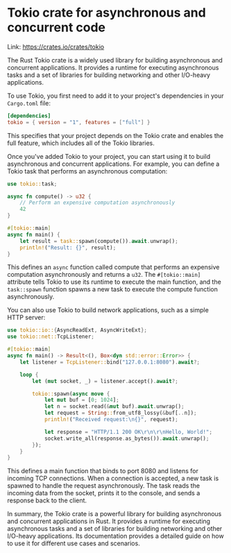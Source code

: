 # Tokio crate for asynchronous and concurrent code

Link: <https://crates.io/crates/tokio>

The Rust Tokio crate is a widely used library for building asynchronous and concurrent applications. It provides a runtime for executing asynchronous tasks and a set of libraries for building networking and other I/O-heavy applications.

To use Tokio, you first need to add it to your project's dependencies in your `Cargo.toml` file:

```toml
[dependencies]
tokio = { version = "1", features = ["full"] }
```

This specifies that your project depends on the Tokio crate and enables the full feature, which includes all of the Tokio libraries.

Once you've added Tokio to your project, you can start using it to build asynchronous and concurrent applications. For example, you can define a Tokio task that performs an asynchronous computation:

```rust
use tokio::task;

async fn compute() -> u32 {
    // Perform an expensive computation asynchronously
    42
}

#[tokio::main]
async fn main() {
    let result = task::spawn(compute()).await.unwrap();
    println!("Result: {}", result);
}
```

This defines an `async` function called compute that performs an expensive computation asynchronously and returns a `u32`. The `#[tokio::main]` attribute tells Tokio to use its runtime to execute the main function, and the `task::spawn` function spawns a new task to execute the compute function asynchronously.

You can also use Tokio to build network applications, such as a simple HTTP server:

```rust
use tokio::io::{AsyncReadExt, AsyncWriteExt};
use tokio::net::TcpListener;

#[tokio::main]
async fn main() -> Result<(), Box<dyn std::error::Error>> {
    let listener = TcpListener::bind("127.0.0.1:8080").await?;

    loop {
        let (mut socket, _) = listener.accept().await?;

        tokio::spawn(async move {
            let mut buf = [0; 1024];
            let n = socket.read(&mut buf).await.unwrap();
            let request = String::from_utf8_lossy(&buf[..n]);
            println!("Received request:\n{}", request);

            let response = "HTTP/1.1 200 OK\r\n\r\nHello, World!";
            socket.write_all(response.as_bytes()).await.unwrap();
        });
    }
}
```

This defines a main function that binds to port 8080 and listens for incoming TCP connections. When a connection is accepted, a new task is spawned to handle the request asynchronously. The task reads the incoming data from the socket, prints it to the console, and sends a response back to the client.

In summary, the Tokio crate is a powerful library for building asynchronous and concurrent applications in Rust. It provides a runtime for executing asynchronous tasks and a set of libraries for building networking and other I/O-heavy applications. Its documentation provides a detailed guide on how to use it for different use cases and scenarios.
